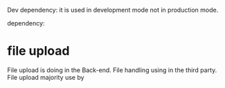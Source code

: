 Dev dependency:
it is used in development mode not in production mode.

dependency:


# file upload 
File upload is doing in the Back-end. File handling using in the third party. File upload majority use by 
